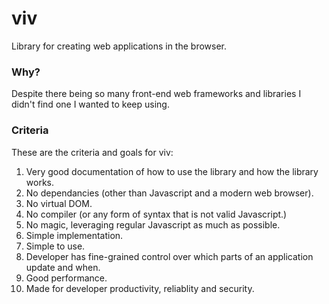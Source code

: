 # viv
Library for creating web applications in the browser.

### Why?

Despite there being so many front-end web frameworks and libraries I didn't find one I wanted to keep using.

### Criteria 

These are the criteria and goals for viv:

1. Very good documentation of how to use the library and how the library works. 
2. No dependancies (other than Javascript and a modern web browser).
3. No virtual DOM.
4. No compiler (or any form of syntax that is not valid Javascript.)
5. No magic, leveraging regular Javascript as much as possible.
6. Simple implementation.
7. Simple to use.
8. Developer has fine-grained control over which parts of an application update and when.
9. Good performance.
10. Made for developer productivity, reliablity and security.
